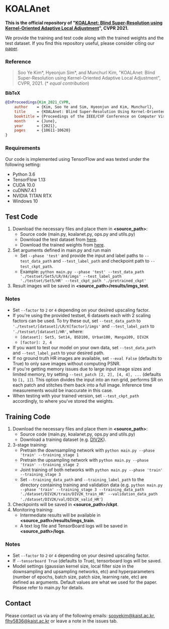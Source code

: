 # KOALAnet
**This is the official repository of "[KOALAnet: Blind Super-Resolution using Kernel-Oriented Adaptive Local Adjustment](https://arxiv.org/abs/2012.08103)", CVPR 2021.**

We provide the training and test code along with the trained weights and the test dataset. If you find this repository useful, please consider citing our [paper](https://arxiv.org/abs/2012.08103).

### Reference   
> Soo Ye Kim*, Hyeonjun Sim*, and Munchurl Kim, "KOALAnet: Blind Super-Resolution using Kernel-Oriented Adaptive Local Adjustment", CVPR, 2021. (* *equal contribution*)
> 
**BibTeX**
```bibtex
@InProceedings{Kim_2021_CVPR,
    author    = {Kim, Soo Ye and Sim, Hyeonjun and Kim, Munchurl},
    title     = {KOALAnet: Blind Super-Resolution Using Kernel-Oriented Adaptive Local Adjustment},
    booktitle = {Proceedings of the IEEE/CVF Conference on Computer Vision and Pattern Recognition (CVPR)},
    month     = {June},
    year      = {2021},
    pages     = {10611-10620}
}
```
### Requirements
Our code is implemented using TensorFlow and was tested under the following setting:
* Python 3.6
* TensorFlow 1.13
* CUDA 10.0
* cuDNN7.4.1
* NVIDIA TITAN RTX
* Windows 10

## Test Code
1. Download the necessary files and place them in **<source_path>**:
    * Source code (main.py, koalanet.py, ops.py and utils.py)
    * Download the test dataset from [here](https://www.dropbox.com/sh/m0e2wezc2nv3z22/AAAaA-b1BGohioe4_EHzE_oIa?dl=0).
    * Download the trained weights from [here](https://www.dropbox.com/sh/zkwia1ndleokeex/AAClDJY5sUDVWRLgSfi1sL3ka?dl=0).
2. Set arguments defined in main.py and run main
    * Set ```--phase 'test'``` and provide the input and label paths to ```--test_data_path``` and ```--test_label_path``` and checkpoint path to ```--test_ckpt_path```.
    * Example: ```python main.py --phase 'test' --test_data_path './testset/Set5/LR/X4/imgs' --test_label_path './testset/Set5/HR' --test_ckpt_path './pretrained_ckpt'```
3. Result images will be saved in **<source_path>/results/imgs_test**.

### Notes
* Set ```--factor``` to ```2``` or ```4``` depending on your desired upscaling factor. 
* If you're using the provided testset, 6 datasets each with 2 scaling factors can be used. To try these out, set ```--test_data_path``` to ```'./testset/[dataset]/LR/X[factor]/imgs'``` and ```--test_label_path``` to ```'./testset/[dataset]/HR'```, where:
    * ```[dataset]: Set5, Set14, BSD100, Urban100, Manga109, DIV2K```
    * ```[factor]: 2, 4```
* If you want to test our model on your own data, set ```--test_data_path``` and ```--test_label_path``` to your desired path.
* If no ground truth HR images are available, set ```--eval False``` (defaults to True) to only save images without computing PSNR.
* If you're getting memory issues due to large input image sizes and limited memory, try setting ```--test_patch [2, 2], [4, 4], ...``` (defaults to ```[1, 1]```). This option divides the input into an nxn grid, performs SR on each patch and stitches them back into a full image. Inference time measurements would be inaccurate in this case.
* When testing with your trained version, set ```--test_ckpt_path``` accordingly, to where you've stored the weights.

## Training Code
1. Download the necessary files and place them in **<source_path>**:
    * Source code (main.py, koalanet.py, ops.py and utils.py)
    * Download a training dataset (e.g. [DIV2K](https://data.vision.ee.ethz.ch/cvl/DIV2K/)).
2. 3-stage training:
    * Pretrain the downsampling network with ```python main.py --phase 'train' --training_stage 1```
    * Pretrain the upsampling network with ```python main.py --phase 'train' --training_stage 2```
    * Joint training of both networks with ```python main.py --phase 'train' --training_stage 3```
    * Set ```--training_data_path``` and ```--training_label_path``` to the directory containing training and validation data (e.g. ```python main.py --phase 'train' --training_stage 3 --training_data_path './dataset/DIV2K/train/DIV2K_train_HR' --validation_data_path './dataset/DIV2K/val/DIV2K_valid_HR'```)
3. Checkpoints will be saved in **<source_path>/ckpt**.
4. Monitoring training:
    * Intermediate results will be available in **<source_path>/results/imgs_train**.
    * A text log file and TensorBoard logs will be saved in **<source_path>/logs**.

### Notes
* Set ```--factor``` to ```2``` or ```4``` depending on your desired upscaling factor. 
* If ```--tensorboard True``` (defaults to True), tensorboard logs will be saved.
* Model settings (gaussian kernel size, local filter size in the downsampling and upsampling networks, etc) and hyperparameters (number of epochs, batch size, patch size, learning rate, etc) are defined as arguments. Default values are what we used for the paper. Please refer to main.py for details.

## Contact
Please contact us via any of the following emails: sooyekim@kaist.ac.kr, flhy5836@kaist.ac.kr or leave a note in the issues tab.


